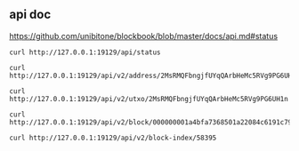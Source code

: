 
## api doc

https://github.com/unibitone/blockbook/blob/master/docs/api.md#status

```
curl http://127.0.0.1:19129/api/status

curl http://127.0.0.1:19129/api/v2/address/2MsRMQFbngjfUYqQArbHeMc5RVg9PG6UH1n

curl http://127.0.0.1:19129/api/v2/utxo/2MsRMQFbngjfUYqQArbHeMc5RVg9PG6UH1n

curl http://127.0.0.1:19129/api/v2/block/000000001a4bfa7368501a22084c6191c79ca178e1bcbf39f25a581302cfbc20

curl http://127.0.0.1:19129/api/v2/block-index/58395
```
